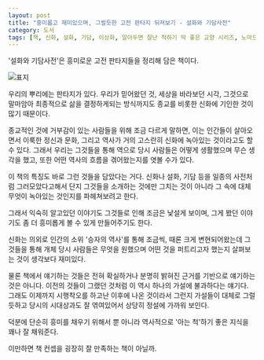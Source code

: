 ```yaml
---
layout: post
title: "흥미롭고 재미있으며, 그럴듯한 고전 판타지 뒤져보기 - 설화와 기담사전"
category: 도서
tags: [책, 신화, 설화, 기담, 이상화, 알아두면 잘난 척하기 딱 좋은 교양 시리즈, 노마드, 서평]
---
```


'설화와 기담사전'은
흥미로운 고전 판타지들을 정리해 담은 책이다.

![표지](https://images2.imgbox.com/c5/dd/D2dLYZGj_o.jpg)

우리의 뿌리에는 판타지가 있다.
우리가 믿어왔던 것,
세상을 바라보던 시각,
그것으로 말마암아 최종적으로 삶을 결정하게되는 방식까지도
종교를 비롯한 신화에 기인한 것이 많기 때문이다.

종교적인 것에 거부감이 있는 사람들을 위해 조금 다르게 말하면,
이는 인간들이 살아오면서 이룩한 정신과 문화, 그리고 역사가
거의 고스란히 신화에 녹아있는 것이라고도 할 수 있다.
그래서 우리는 그것들을 통해 역으로 당시 사람들은 어떻게 생활했으며 무슨 생각을 했고, 또한 어떤 역사의 흐름을 겪어왔는지를 엿볼 수가 있다.

이 책의 특징도 바로 그런 것들을 담았다는 거다.
신화나 설화, 기담 등을 일종의 사전처럼 그러모았다고해서
단지 그것들을 소개하는 것에만 그치는 것이 아니라
그 속에 대체 무엇이 녹아있는 것인지를 파헤쳐보려고 한다.

그래서 익숙히 알고있던 이야기도 그것들로 인해 조금은 낯설게 보이며,
그게 봤던 이야기도 좀 더 흥미롭게 볼 수 있게 만들어주기도 한다.

신화는 의외로 인간의 소위 '승자의 역사'를 통해 조금씩, 때론 크게 변현되어왔는데
그것들을 통해 개체 당시 사람들은 무엇을 원했으며
어떤 것을 퍼트리고자 했는지 살펴보는 것이 생각보다 재미있다.

물론 책에서 얘기하는 것들은 전혀 확실하거나 분명히 밝혀진 근거를 기반으로 얘기하는 것은 아니다.
이전의 것들이 그랬던 것처럼 이 역시 하나의 가설에 불과하다는 얘기다.
그래도 이제까지 시행착오를 하고난 이후에 나온 것이라서 그런지
가설들이 대체로 그럴듯하고 당시의 시대상과도 잘 엮여있어서
상당히 정설에 가까워 보인다.

덕분에 단순히 흥미를 채우기 위해서 뿐 아니라
역사적으로 '아는 척'하기 좋은 지식을 꽤나 잘 채워준다.

이만하면 책 컨셉을 굉장히 잘 만족하는 책이 아닐까.
